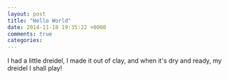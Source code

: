 ```yaml
---
layout: post
title: "Hello World"
date: 2014-11-18 19:35:22 +0000
comments: true
categories: 
---
```

I had a little dreidel,
I made it out of clay,
and when it's dry and ready,
my dreidel I shall play!
